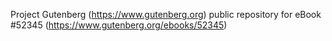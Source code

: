 Project Gutenberg (https://www.gutenberg.org) public repository for
eBook #52345 (https://www.gutenberg.org/ebooks/52345)
